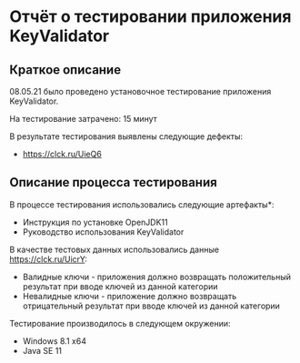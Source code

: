 # Отчёт о тестировании приложения KeyValidator

## Краткое описание

08.05.21 было проведено установочное тестирование приложения KeyValidator.

На тестирование затрачено: 15 минут

В результате тестирования выявлены следующие дефекты:
* https://clck.ru/UieQ6

## Описание процесса тестирования

В процессе тестирования использовались следующие артефакты*:
* Инструкция по установке OpenJDK11
* Руководство использования KeyValidator

В качестве тестовых данных использовались данные https://clck.ru/UicrY:
* Валидные ключи - приложения должно возвращать положительный результат при вводе ключей из данной категории
* Невалидные ключи - приложение должно возвращать отрицательный результат при вводе ключей из данной категории

Тестирование производилось в следующем окружении:
* Windows 8.1 x64
* Java SE 11
